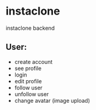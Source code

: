 # instaclone

instaclone backend

## User:

- create account
- see profile
- login
- edit profile
- follow user
- unfollow user
- change avatar (image upload)
